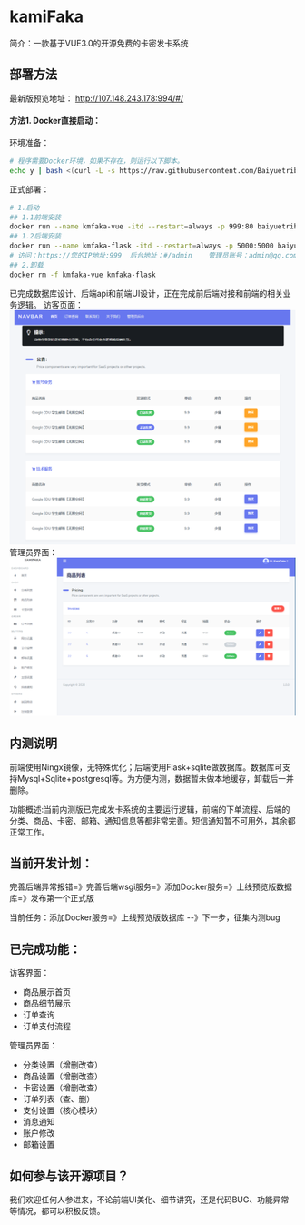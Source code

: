 # kamiFaka
简介：一款基于VUE3.0的开源免费的卡密发卡系统

## 部署方法

最新版预览地址： http://107.148.243.178:994/#/

#### 方法1. Docker直接启动：
环境准备：
```bash
# 程序需要Docker环境，如果不存在，则运行以下脚本。
echo y | bash <(curl -L -s https://raw.githubusercontent.com/Baiyuetribe/codes/master/docker.sh)
```
正式部署：
```bash
# 1.启动
## 1.1前端安装
docker run --name kmfaka-vue -itd --restart=always -p 999:80 baiyuetribe/kamifaka:bro1
## 1.2后端安装
docker run --name kmfaka-flask -itd --restart=always -p 5000:5000 baiyuetribe/kamifaka:flask
# 访问：https://您的IP地址:999  后台地址：#/admin    管理员账号：admin@qq.com 123456
## 2.卸载
docker rm -f kmfaka-vue kmfaka-flask
```



已完成数据库设计、后端api和前端UI设计，正在完成前后端对接和前端的相关业务逻辑。
访客页面：
![](home.png)
管理员界面：
![](dashboard.png)


## 内测说明
前端使用Ningx镜像，无特殊优化；后端使用Flask+sqlite做数据库。数据库可支持Mysql+Sqlite+postgresql等。为方便内测，数据暂未做本地缓存，卸载后一并删除。

功能概述:当前内测版已完成发卡系统的主要运行逻辑，前端的下单流程、后端的分类、商品、卡密、邮箱、通知信息等都非常完善。短信通知暂不可用外，其余都正常工作。

## 当前开发计划：
完善后端异常报错=》完善后端wsgi服务=》添加Docker服务=》上线预览版数据库=》发布第一个正式版

当前任务：添加Docker服务=》上线预览版数据库 --》下一步，征集内测bug



## 已完成功能：
访客界面：
- 商品展示首页
- 商品细节展示
- 订单查询
- 订单支付流程


管理员界面：
- 分类设置（增删改查）
- 商品设置（增删改查）
- 卡密设置（增删改查）
- 订单列表（查、删）
- 支付设置（核心模块）
- 消息通知
- 账户修改
- 邮箱设置


## 如何参与该开源项目？

我们欢迎任何人参进来，不论前端UI美化、细节讲究，还是代码BUG、功能异常等情况，都可以积极反馈。